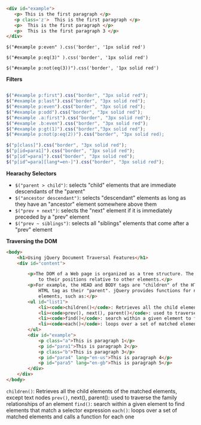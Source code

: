 ```html
<div id="example">
   <p> This is the first paragraph </p>
   <p class='z'>  This is the first paragraph </p>
   <p>  This is the first paragraph </p>
   <p>  This is the first paragraph 3 </p>
</div>
```
`$("#example p:even" ).css('border', '1px solid red')`

`$("#example p:eq(3)" ).css('border', '1px solid red')`

`$("#example p:not(eq(3))").css('border', '1px solid red')`

**Filters**
 
```javascript

$("#example p:first").css("border", "3px solid red");
$("#example p:last").css("border", "3px solid red");
$("#example p:even").css("border", "3px solid red");
$("#example p:odd").css("border", "3px solid red");
$("#example .a:first").css("border", "3px solid red");
$("#example .b:even").css("border", "3px solid red");
$("#example p:gt(1)").css("border","3px solid red");
$("#example p:not(p:eq(2))").css("border", "3px solid red);

$("p[class]").css("border", "3px solid red");
$("p[id=para1]").css("border", "3px solid red");
$("p[id^=para]").css("border", "3px solid red");
$("p[id^=para][lang*=en-]").css("border", "3px solid red");
```     
**Hearachy Selectors**
   - `$("parent > child")`: selects "child" elements that are immediate descendants of the "parent"
   - `$("ancestor descendant")`: selects "descendant" elements as long as they have an "ancestor" element
                somewhere above them
   - `$("prev + next")`: selects the "next" element if it is immediately preceded by a "prev" element
   - `$("prev ~ siblings")`: selects all "siblings" elements that come after a "prev" element


**Traversing the DOM**
```html
<body>
    <h1>Using jQuery Document Traversal Features</h1>
    <div id="content">

        <p>The DOM of a Web page is organized as a tree structure. The elements in the page have family-like names to refer
            to their positions relative to other elements.</p>
        <p>For example, the HEAD and BODY tags are "children" of the HTML tag, and are "siblings" of each other. They have the
            HTML tag as their "parent". jQuery provides functions for navigating the document tree and processing sets of
            elements, such as:</p>
        <ul id="list1">
            <li><code>children()</code>: Retrieves all the child elements of the matched elements, except text nodes</li>
            <li><code>prev(), next(), parent()</code>: used to traverse the family relationships of an element</li>
            <li><code>find()</code>: search within a given element to find elements that match a selector expression</li>
            <li><code>each()</code>: loops over a set of matched elements and calls a function for each one</li>
        </ul>
        <div id="example">
            <p class="a">This is paragraph 1</p>
            <p id="para1">This is paragraph 2</p>
            <p class="b">This is paragraph 3</p>
            <p id="para4" lang="en-us">This is paragraph 4</p>
            <p id="para5" lang="en-gb">This is paragraph 5</p>
        </div>
    </div>
</body>
```

`children()`: Retrieves all the child elements of the matched elements, except text nodes
`prev()`, next(), parent(): used to traverse the family relationships of an element
`find()`: search within a given element to find elements that match a selector expression
`each()`: loops over a set of matched elements and calls a function for each one

